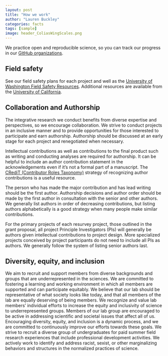 ```yaml
---
layout: post
title: "How we work"
author: "Lauren Buckley"
categories: facts
tags: [sample]
image: header_ColiasWingScales.png
---
```

We practice open and reproducible science, so you can track our progress in our [GitHub organizations](https://github.com/HuckleyLab).

## Field safety
See our field safety plans for each project and well as the [University of Washington Field Safety Resources](https://www.ehs.washington.edu/research-lab/field-operations-safety). Additional resources are available from the [University of California](https://www.ucop.edu/safety-and-loss-prevention/environmental/program-resources/field-research-safety/).

## Collaboration and Authorship
The integrative research we conduct benefits from diverse expertise and perspectives, so we encourage collaboration. We strive to conduct projects in an inclusive manner and to provide opportunities for those interested to participate and earn authorship. Authorship should be discussed at an early stage for each project and renegotiated when necessary. 

Intellectual contributions as well as contributions to the final product such as writing and conducting analyses are required for authorship. It can be helpful to include an author contribution statement in the acknowledgements even if it’s not a formal part of a manuscript. The [CRediT (Contributor Roles Taxonomy)](https://beta.elsevier.com/researcher/author/policies-and-guidelines/credit-author-statement?trial=true) strategy of recognizing author contributions is a useful resource.

The person who has made the major contribution and has lead writing should be the first author. Authorship decisions and author order should be made by the first author in consultation with the senior and other authors. We generally list authors in order of decreasing contributions, but listing authors alphabetically is a good strategy when many people make similar contributions.

For the primary projects of each resurvey project, those outlined in the grant proposal, all project Principle Investigators (PIs) will generally be authors given intellectual contributions to project design. More specialized projects conceived by project participants do not need to include all PIs as authors. We generally follow the system of listing senior authors last. 

## Diversity, equity, and inclusion
We aim to recruit and support members from diverse backgrounds and groups that are underrepresented in the sciences. We are committed to fostering a learning and working environment in which all members are supported and can participate equitably. We believe that our lab should be representative of what society looks like today, and that all members of the lab are equally deserving of being members. We recognize and value lab members’ individual efforts to increase the equity and inclusivity of science to underrepresented groups. Members of our lab group are encouraged to be active in addressing scientific and societal issues that affect all of us. Encouraging diversity, equity, and inclusion is a dynamic process, and we are committed to continuously improve our efforts towards these goals. We strive to recruit a diverse group of undergraduates for paid summer field research experiences that include professional development activities. We actively work to identify and address racist, sexist, or other marginalizing behaviors and structures in the normalized practices of science.